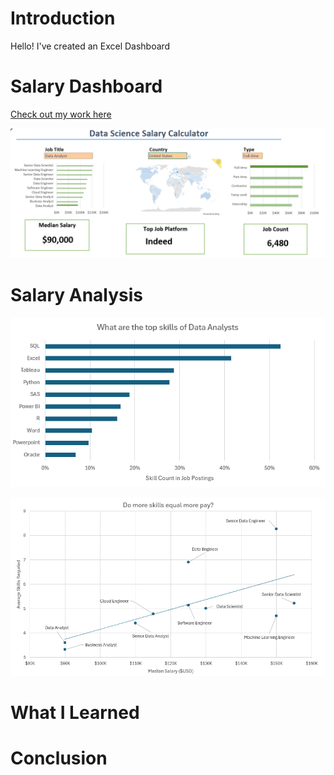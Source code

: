 # Introduction 
Hello! I've created an Excel Dashboard 

# Salary Dashboard

[Check out my work here](Excel%20Project/Project_Dashboard.xlsx)

![alt text](Dashboard.png)

# Salary Analysis
![alt text](top_skills-2.png)

![alt text](more_skills_more_money-3.png)

# What I Learned

# Conclusion 

